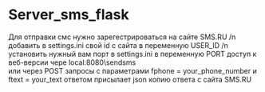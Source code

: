 # Server_sms_flask
Для отправки смс нужно зарегестрироваться на сайте SMS.RU /n
добавить в settings.ini свой id с сайта в переменную USER_ID /n
установить нужный вам порт в settings.ini в переменную PORT
доступ к веб-версии чере local:8080\sendsms\
или через POST запросы с параметрами fphone = your_phone_number и ftext = your_text
ответом присылает json копию ответа с сайта SMS.RU
